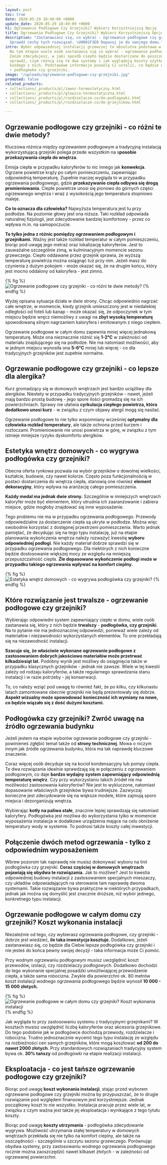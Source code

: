```yaml
---
layout: post
toc: true
date: 2020-05-29 10:49:09 +0000
update_date: 2020-05-29 10:49:09 +0000
h1: Ogrzewanie Podłogowe Czy Grzejniki? Wybierz Korzystniejszą Opcję
title: Ogrzewanie Podłogowe Czy Grzejniki? Wybierz Korzystniejszą Opcję
description: "Zastanawiasz się, co wybrać - ogrzewanie podłogowe czy grzejniki? ➡️
  Sprawdź cechy tych rozwiązań. \U0001F3E0 Dopasuj je do swojego domu."
intro: Wybór odpowiedniej instalacji grzewczej to absolutna podstawa w każdym domu.
  Na tym etapie wiele osób zastanawia się co wybrać - ogrzewanie podłogowe czy grzejniki.
  Zanim zdecydujesz, w jaki sposób ciepło będzie dostarczane do poszczególnych pomieszczeń,
  sprawdź, czym różnią się te dwa systemy i jak wyglądają koszty użytkowania w przypadku
  każdego z nich. Podstawowe informacje pozwolą Ci ustalić, co będzie dla Ciebie lepsze
  - podłogówka czy grzejniki.
image: "/uploads/ogrzewanie-podlogowe-czy-grzejniki.jpg"
promoted: false
related_products:
- collections/_products/pl/zawor-termostatyczny.html
- collections/_products/pl/glowica-termostatyczna.html
- collections/_products/pl/rozdzielacze-co/do-podlogowki.html
- collections/_products/pl/rozdzielacze-co/do-grzejnikow.html

---
```

## Ogrzewanie podłogowe czy grzejniki - co różni te dwie metody?

Kluczowa różnica między ogrzewaniem podłogowym a tradycyjną instalacją wykorzystującą grzejniki polega przede wszystkim na s**posobie przekazywania ciepła do wnętrza**.

Emisja ciepła w przypadku kaloryferów to nic innego jak **konwekcja**. Ogrzane powietrze krąży po całym pomieszczeniu, zapewniając odpowiednią temperaturę. Zupełnie inaczej wygląda to w przypadku ogrzewania podłogowego, gdzie **przekazywanie ciepła odbywa się drogą promieniowania**. Ciepłe powietrze unosi się pionowo do górnych części ogrzewanego wnętrza i wraz z wysokością jego temperatura stopniowo maleje.

**Co to oznacza dla człowieka?** Najwyższa temperatura jest tu przy podłodze. Na poziomie głowy jest ona niższa. Taki rozkład odpowiada naturalnej fizjologii, jest zdecydowanie bardziej komfortowy - przez co wpływa m.in. na samopoczucie.

**To tylko jedna z różnic pomiędzy ogrzewaniem podłogowym i grzejnikami.** Ważny jest także rozkład temperatur w całym pomieszczeniu, biorąc pod uwagę jego metraż oraz lokalizację kaloryferów. Jest to zauważalne szczególnie zimą, w kulminacyjnym momencie sezonu grzewczego. Ciepło oddawane przez grzejnik sprawia, że wyższą temperaturę powietrza można osiągnąć tuż przy nim. Jeżeli masz do czynienia z dużym pokojem - może okazać się, że na drugim końcu, który jest mocno oddalony od kaloryfera - jest zimno.

{% fig %}
![Ogrzewanie podłogowe czy grzejniki - co różni te dwie metody?](/uploads/ogrzewanie-podlogowe-czy-grzejniki-1.jpg "Ogrzewanie podłogowe czy grzejniki - co różni te dwie metody?")
{% endfig %}

Wyżej opisana sytuacja działa w dwie strony. Chcąc odpowiednio nagrzać całe wnętrze, w momencie, kiedy grzejnik umieszczony jest w niedalekiej odległości od foteli lub kanap - może okazać się, że odpoczynek w tym miejscu będzie wręcz niemożliwy z uwagi na **zbyt wysoką temperaturę** spowodowaną silnym nagrzaniem kaloryfera i emitowanym z niego ciepłem.

Ogrzewanie podłogowe w całym domu zapewnia mniej więcej jednakową temperaturę. Może ona nieznacznie różnić się **1-2°C** w zależności od materiału znajdującego się na podłodze. Nie ma natomiast możliwości, aby w jednym miejscu wynosiła ona **5-6°C** mniej lub więcej - co dla tradycyjnych grzejników jest zupełnie normalne.

## Ogrzewanie podłogowe czy grzejniki - co lepsze dla alergika?

Kurz gromadzący się w domowych wnętrzach jest bardzo uciążliwy dla alergików. Niestety w przypadku tradycyjnych grzejników - nawet, jeżeli mają bardzo prostą budowę - jego spore ilości gromadzą się na ich powierzchniach. Sprawy nie ułatwia **cyrkulacja ciepłego powietrza, która dodatkowo unosi kurz** - w związku z czym objawy alergii mogą się nasilać.

Ogrzewanie podłogowe to nie tylko wspomniany wcześniej **optymalny dla człowieka rozkład temperatury**, ale także ochrona przed kurzem i roztoczami. Promieniowanie nie unosi powietrza w górę, w związku z tym istnieje mniejsze ryzyko dyskomfortu alergików.

## Estetyka wnętrz domowych - co wygrywa podłogówka czy grzejniki?

Obecna oferta rynkowa pozwala na wybór grzejników o dowolnej wielkości, kształcie, budowie, czy nawet kolorze. Często poza funkcjonalnością w postaci dostarczenia do wnętrza ciepła, stanowią one również **element dekoracyjny**, który wpływa na aranżację całego pomieszczenia.

**Każdy medal ma jednak dwie strony.** Szczególnie w mniejszych wnętrzach kaloryfer może być elementem, który utrudnia ich zaaranżowanie i zabiera miejsce, gdzie mogłoby znajdować się inne wyposażenie.

Tego problemu nie ma w przypadku ogrzewania podłogowego. Przewody odpowiedzialne za dostarczenie ciepła są ukryte w podłodze. Można więc swobodnie korzystać z dostępnej przestrzeni pomieszczenia. Warto jednak pamiętać, że decydując się na tego typu instalację, już na etapie planowania wykończenia wnętrza należy rozważyć kwestię **wyboru odpowiedniej podłogi**. Nie każdy materiał dobrze sprawdzi się w przypadku ogrzewania podłogowego. Dla niektórych z nich konieczne będzie dostosowanie większej mocy ze względu na mniejszą przepuszczalność ciepła. **Źle dopasowane wykończenie podłogi może w przypadku takiego ogrzewania wpływać na komfort cieplny.**

{% fig %}
![Estetyka wnętrz domowych - co wygrywa podłogówka czy grzejniki?](/uploads/podloga-pod-ogrzewanie-podlogowe.jpg "Estetyka wnętrz domowych - co wygrywa podłogówka czy grzejniki?")
{% endfig %}

## Które rozwiązanie jest trwalsze - ogrzewanie podłogowe czy grzejniki?

Wybierając odpowiedni system zapewniający ciepło w domu, wiele osób zastanawia się, który z nich będzie **trwalszy** - **podłogówka, czy grzejniki**. Na to pytanie nie ma jednoznacznej odpowiedzi, ponieważ wiele zależy od materiałów i niezawodności wykorzystanych elementów. To one przekładają się na niezawodność instalacji.

**Szacuje się, że właściwie wykonane ogrzewanie podłogowe z zastosowaniem dobrych jakościowo materiałów może przetrwać kilkadziesiąt lat.** Podobny wynik jest możliwy do osiągnięcia także w przypadku klasycznych grzejników - jednak nie zawsze. Wiele w tej kwestii zależy od rodzaju kaloryferów, a także regularnego sprawdzania stanu instalacji i w razie potrzeby - jej konserwacji.

To, co należy wziąć pod uwagę to również fakt, że po kilku, czy kilkunastu latach zamontowane obecnie grzejniki nie będą prezentowały się dobrze. **Aspekt wizualny może spowodować konieczność ich wymiany na nowe, co będzie wiązało się z dość dużymi kosztami.**

## Podłogówka czy grzejniki? Zwróć uwagę na źródło ogrzewania budynku

Jeżeli jestem na etapie wyborów ogrzewanie podłogowe czy grzejniki - powinieneś zgłębić temat także od **strony technicznej**. Mowa o niczym innym jak źródle ogrzewania budynku, która ma tak naprawdę kluczowe znaczenie.

Coraz więcej osób decyduje się na kocioł kondensacyjny lub pompy ciepła. Te dwa rozwiązania idealnie sprawdzają się w połączeniu z ogrzewaniem podłogowym, co daje **bardzo wydajny system zapewniający odpowiednią temperaturę wnętrz**. Czy przy wykorzystaniu takich źródeł nie ma możliwości zastosowania kaloryferów? Nie jest to wykluczone, natomiast dopasowanie właściwych grzejników bywa trudniejsze. Zazwyczaj konieczne jest zdecydowanie się na większe modele, które zajmują sporo miejsca i dezorganizują wnętrza.

Wybierając **kotły na paliwa stałe**, znacznie lepiej sprawdzają się natomiast kaloryfery. Podłogówka jest możliwa do wykorzystania tylko w momencie wyposażenia instalacja w dodatkowe urządzenia mające na celu obniżenie temperatury wody w systemie. To podnosi także koszty całej inwestycji.

## Połączenie dwóch metod ogrzewania - tylko z odpowiednim wyposażeniem

Wbrew pozorom tak naprawdę nie musisz dokonywać wyboru na linii podłogówka czy grzejniki. **Coraz częściej w domowych wnętrzach pojawiają się obydwa te rozwiązania.** Jak to możliwe? Jest to kwestia odpowiedniej budowy instalacji z zastosowaniem specjalnych mieszaczy, czy układów odpowiadających na sterowanie tam naprawdę dwoma systemami. Takie rozwiązanie bywa praktyczne w niektórych przypadkach, jednak jak można się domyślić jest znacznie droższe, niż wybór jednego, konkretnego typu instalacji.

## Ogrzewanie podłogowe w całym domu czy grzejniki? Koszt wykonania instalacji

Niezależnie od tego, czy wybierasz ogrzewania podłogowe, czy grzejniki - dobrze jest wiedzieć, **ile taka inwestycja kosztuje.** Dodatkowo, jeżeli zastanawiasz się, co będzie dla Ciebie lepsze podłogówka czy grzejniki i nie jesteś do końca pewny swojej decyzji - taka informacja może Ci pomóc.

Przy wodnym ogrzewaniu podłogowym musisz uwzględnić koszt przewodów, izolacji, czy rozdzielaczy podłogowych. Dodatkowo dochodzi do tego wykonanie specjalnej posadzki umożliwiającej przewodzenie ciepła, a także sama robocizna. Zwykle dla powierzchni ok. 80 metrów koszt instalacji wodnego ogrzewania podłogowego będzie wynosił **10 000 - 15 000 złotych.**

{% fig %}
![Ogrzewanie podłogowe w całym domu czy grzejniki? Koszt wykonania instalacji](/uploads/wyposazenie-ogrzewanie-podlogowe-czy-grzejniki.jpg "Ogrzewanie podłogowe w całym domu czy grzejniki? Koszt wykonania instalacji")
{% endfig %}

Jak wygląda to przy zastosowaniu systemu z tradycyjnymi grzejnikami? W kosztach musisz uwzględnić liczbę kaloryferów oraz akcesoria grzejnikowe. Do tego podobnie jak w podłogówce dochodzą przewody, rozdzielacze i robocizna. Trudno jednoznacznie wycenić tego typu instalację ze względu na rozbieżności cen samych grzejników, które mogą kosztować **od 200 do nawet 2000 złotych**. Przy standardowych rozwiązaniach tradycyjny system bywa ok. **30% tańszy** od podłogówki na etapie realizacji instalacji.

## Eksploatacja - co jest tańsze ogrzewanie podłogowe czy grzejniki?

Biorąc pod uwagę **koszt wykonania instalacji**, stając przed wyborem ogrzewanie podłogowe czy grzejniki można by przypuszczać, że to drugie rozwiązanie pod względem finansowym jest korzystniejsze. Jednak początkowy koszt to nie wszystko. Instalacja pracuje przez wiele lat, w związku z czym ważna jest także jej eksploatacja i wynikające z tego tytułu koszty.

Biorąc pod uwagę **koszty utrzymania** - podłogówka zdecydowanie wygrywa. Możliwość utrzymania stałej temperatury w domowych wnętrzach przekłada się nie tylko na komfort cieplny, ale także na oszczędności - szczególnie u szczytu sezonu grzewczego. Porównując obydwa systemy, przy zastosowaniu wodnego ogrzewania podłogowego rocznie można zaoszczędzić nawet kilkaset złotych - w zależności od ogrzewanej powierzchni.